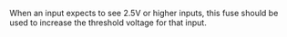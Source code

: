When an input expects to see 2.5V or higher inputs, this fuse should be used to increase the threshold voltage for that input.
